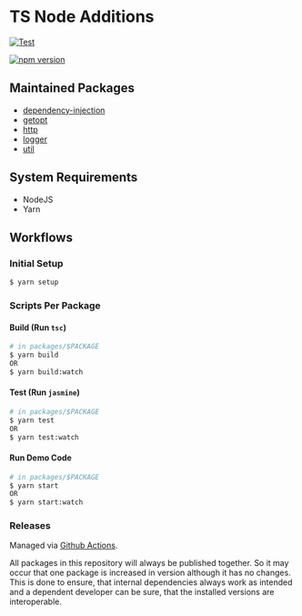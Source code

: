 # TS Node Additions
[![Test](https://github.com/hacker-und-koch/ts-node-additions/actions/workflows/test.yml/badge.svg)](https://github.com/hacker-und-koch/ts-node-additions/actions/workflows/test.yml)

[![npm version](https://badge.fury.io/js/%40hacker-und-koch%2Fdi.svg)](https://badge.fury.io/js/%40hacker-und-koch%2Fdi)
## Maintained Packages

* [dependency-injection](./packages/di)
* [getopt](./packages/getopt)
* [http](./packages/http)
* [logger](./packages/logger)
* [util](./packages/util)

## System Requirements
* NodeJS
* Yarn

## Workflows
### Initial Setup
```bash
$ yarn setup
```

### Scripts Per Package
#### Build (Run `tsc`)
```bash
# in packages/$PACKAGE
$ yarn build
OR
$ yarn build:watch
```
#### Test (Run `jasmine`)
```bash
# in packages/$PACKAGE
$ yarn test
OR
$ yarn test:watch
```
#### Run Demo Code
```bash
# in packages/$PACKAGE
$ yarn start
OR
$ yarn start:watch
```
### Releases
Managed via [Github Actions](./.github/workflows/release). 

All packages in this repository will always be published together. So it may occur that one package is increased in version although it has no changes. This is done to ensure, that internal dependencies always work as intended and a dependent developer can be sure, that the installed versions are interoperable.
